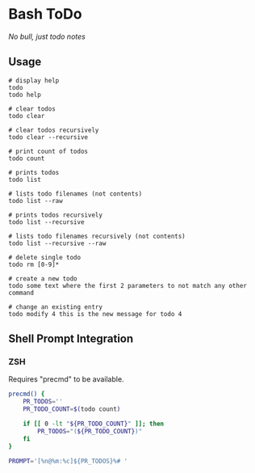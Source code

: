 # Bash ToDo

_No bull, just todo notes_


## Usage

```shell
# display help
todo
todo help

# clear todos
todo clear

# clear todos recursively
todo clear --recursive

# print count of todos
todo count

# prints todos
todo list

# lists todo filenames (not contents)
todo list --raw

# prints todos recursively
todo list --recursive

# lists todo filenames recursively (not contents)
todo list --recursive --raw

# delete single todo
todo rm [0-9]*

# create a new todo
todo some text where the first 2 parameters to not match any other command

# change an existing entry
todo modify 4 this is the new message for todo 4
```


## Shell Prompt Integration

### ZSH

Requires "precmd" to be available.

```zsh
precmd() {
    PR_TODOS=''
    PR_TODO_COUNT=$(todo count)

    if [[ 0 -lt "${PR_TODO_COUNT}" ]]; then
        PR_TODOS="(${PR_TODO_COUNT})"
    fi
}

PROMPT='[%n@%m:%c]${PR_TODOS}%# '
```
